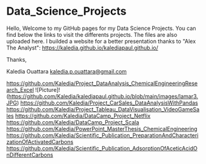 # Data_Science_Projects

Hello, 
Welcome to my GitHub pages for my Data Science Projects.
You can find below the links to visit the differents projects. The files are also uploaded here. I builded a website for a better presentation thanks to "Alex The Analyst": https://kaledia.github.io/kalediapaul.github.io/ 

Thanks,

Kaledia Ouattara
kaledia.p.ouattara@gmail.com

https://github.com/Kaledia/Project_DataAnalysis_ChemicalEngineeringResearch_Excel
![Picture]!(https://github.com/Kaledia/kalediapaul.github.io/blob/main/images/lamar3.JPG)
https://github.com/Kaledia/Project_CarSales_DataAnalysisWithPandas
https://github.com/Kaledia/Project_Tableau_DataVisualisation_VideoGameSales
https://github.com/Kaledia/DataCamp_Project_Netflix
https://github.com/Kaledia/DataCamp_Project_Scala
https://github.com/Kaledia/PowerPoint_MasterThesis_ChemicalEngineering
https://github.com/Kaledia/Scientific_Publication_PreparationAndCharacterizationOfActivatedCarbons
https://github.com/Kaledia/Scientific_Publication_AdsorptionOfAceticAcidOnDifferentCarbons




